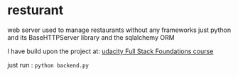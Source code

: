# resturant
web server used to manage restaurants without any frameworks just python and its BaseHTTPServer library and the sqlalchemy ORM

I have build upon the project at: [udacity Full Stack Foundations course](https://www.udacity.com/course/full-stack-foundations--ud088 "course page")


just run :
```python backend.py```
